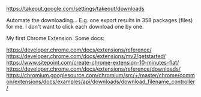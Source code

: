 https://takeout.google.com/settings/takeout/downloads

Automate the downloading...
E.g. one export results in 358 packages (files) for me.
I don't want to click each download one by one.

My first Chrome Extension.
Some docs:

https://developer.chrome.com/docs/extensions/reference/
https://developer.chrome.com/docs/extensions/mv2/getstarted/
https://www.sitepoint.com/create-chrome-extension-10-minutes-flat/
https://developer.chrome.com/docs/extensions/reference/downloads/
https://chromium.googlesource.com/chromium/src/+/master/chrome/common/extensions/docs/examples/api/downloads/download_filename_controller/
